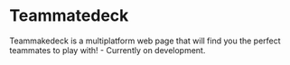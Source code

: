 # Teammatedeck
Teammakedeck is a multiplatform web page that will find you the perfect teammates to play with! - Currently on development.

